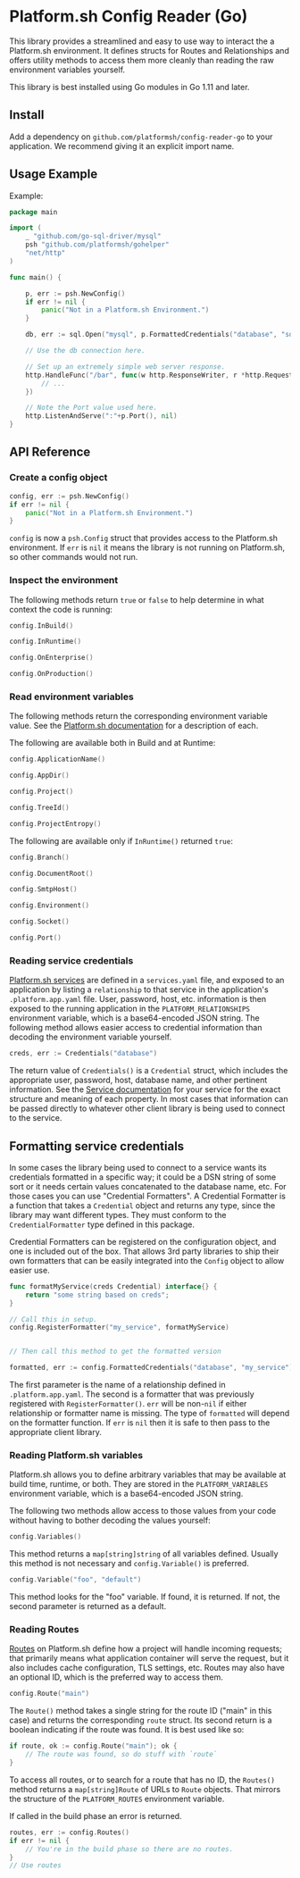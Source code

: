 # Platform.sh Config Reader (Go)

This library provides a streamlined and easy to use way to interact the a Platform.sh environment.  It defines structs for Routes and Relationships and offers utility methods to access them more cleanly than reading the raw environment variables yourself.

This library is best installed using Go modules in Go 1.11 and later.

## Install

Add a dependency on `github.com/platformsh/config-reader-go` to your application. We recommend giving it an explicit import name.

## Usage Example

Example:

```go
package main

import (
	_ "github.com/go-sql-driver/mysql"
	psh "github.com/platformsh/gohelper"
	"net/http"
)

func main() {

	p, err := psh.NewConfig()
	if err != nil {
		panic("Not in a Platform.sh Environment.")
	}

    db, err := sql.Open("mysql", p.FormattedCredentials("database", "sql_dsn"))

    // Use the db connection here.

	// Set up an extremely simple web server response.
	http.HandleFunc("/bar", func(w http.ResponseWriter, r *http.Request) {
		// ...
	})

    // Note the Port value used here.
	http.ListenAndServe(":"+p.Port(), nil)
}
```

## API Reference

### Create a config object

```go
config, err := psh.NewConfig()
if err != nil {
    panic("Not in a Platform.sh Environment.")
}
```

`config` is now a `psh.Config` struct that provides access to the Platform.sh environment.  If `err` is `nil` it means the library is not running on Platform.sh, so other commands would not run.

### Inspect the environment

The following methods return `true` or `false` to help determine in what context the code is running:

```go
config.InBuild()

config.InRuntime()

config.OnEnterprise()

config.OnProduction()
```

### Read environment variables

The following methods return the corresponding environment variable value.  See the [Platform.sh documentation](https://docs.platform.sh/development/variables.html) for a description of each.

The following are available both in Build and at Runtime:

```go
config.ApplicationName()

config.AppDir()

config.Project()

config.TreeId()

config.ProjectEntropy()
```

The following are available only if `InRuntime()` returned `true`:

```go
config.Branch()

config.DocumentRoot()

config.SmtpHost()

config.Environment()

config.Socket()

config.Port()
```

### Reading service credentials

[Platform.sh services](https://docs.platform.sh/configuration/services.html) are defined in a `services.yaml` file, and exposed to an application by listing a `relationship` to that service in the application's `.platform.app.yaml` file.  User, password, host, etc. information is then exposed to the running application in the `PLATFORM_RELATIONSHIPS` environment variable, which is a base64-encoded JSON string.  The following method allows easier access to credential information than decoding the environment variable yourself.

```go
creds, err := Credentials("database")
```

The return value of `Credentials()` is a `Credential` struct, which includes the appropriate user, password, host, database name, and other pertinent information.  See the [Service documentation](https://docs.platform.sh/configuration/services.html) for your service for the exact structure and meaning of each property.  In most cases that information can be passed directly to whatever other client library is being used to connect to the service.

## Formatting service credentials

In some cases the library being used to connect to a service wants its credentials formatted in a specific way; it could be a DSN string of some sort or it needs certain values concatenated to the database name, etc.  For those cases you can use "Credential Formatters".  A Credential Formatter is a function that takes a `Credential` object and returns any type, since the library may want different types.  They must conform to the `CredentialFormatter` type defined in this package.

Credential Formatters can be registered on the configuration object, and one is included out of the box.  That allows 3rd party libraries to ship their own formatters that can be easily integrated into the `Config` object to allow easier use.

```go
func formatMyService(creds Credential) interface{} {
	return "some string based on creds";
}

// Call this in setup.
config.RegisterFormatter("my_service", formatMyService)


// Then call this method to get the formatted version

formatted, err := config.FormattedCredentials("database", "my_service")
```

The first parameter is the name of a relationship defined in `.platform.app.yaml`.  The second is a formatter that was previously registered with `RegisterFormatter()`.  `err` will be non-`nil` if either relationship or formatter name is missing.  The type of `formatted` will depend on the formatter function.  If `err` is `nil` then it is safe to then pass to the appropriate client library.

### Reading Platform.sh variables

Platform.sh allows you to define arbitrary variables that may be available at build time, runtime, or both.  They are stored in the `PLATFORM_VARIABLES` environment variable, which is a base64-encoded JSON string.  

The following two methods allow access to those values from your code without having to bother decoding the values yourself:

```go
config.Variables()
```

This method returns a `map[string]string` of all variables defined.  Usually this method is not necessary and `config.Variable()` is preferred.

```go
config.Variable("foo", "default")
```

This method looks for the "foo" variable.  If found, it is returned.  If not, the second parameter is returned as a default.

### Reading Routes

[Routes](https://docs.platform.sh/configuration/routes.html) on Platform.sh define how a project will handle incoming requests; that primarily means what application container will serve the request, but it also includes cache configuration, TLS settings, etc.  Routes may also have an optional ID, which is the preferred way to access them.

```go
config.Route("main")
```

The `Route()` method takes a single string for the route ID ("main" in this case) and returns the corresponding `route` struct.  Its second return is a boolean indicating if the route was found.  It is best used like so:

```go
if route, ok := config.Route("main"); ok {
	// The route was found, so do stuff with `route`
}
```

To access all routes, or to search for a route that has no ID, the `Routes()` method returns a `map[string]Route` of URLs to `Route` objects.  That mirrors the structure of the `PLATFORM_ROUTES` environment variable.

If called in the build phase an error is returned.

```go
routes, err := config.Routes()
if err != nil {
	// You're in the build phase so there are no routes.
}
// Use routes
```
